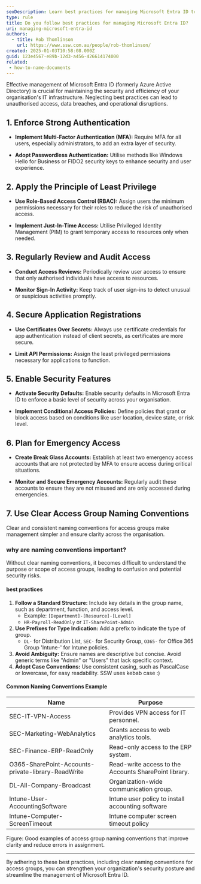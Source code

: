 ```yaml
---
seoDescription: Learn best practices for managing Microsoft Entra ID to enhance security and efficiency in your organization.
type: rule
title: Do you follow best practices for managing Microsoft Entra ID?
uri: managing-microsoft-entra-id
authors:
  - title: Rob Thomlinson
    url: https://www.ssw.com.au/people/rob-thomlinson/
created: 2025-01-03T10:58:08.000Z
guid: 123e4567-e89b-12d3-a456-426614174000
related:
 - how-to-name-documents
---
```


Effective management of Microsoft Entra ID (formerly Azure Active Directory) is crucial for maintaining the security and efficiency of your organisation's IT infrastructure. Neglecting best practices can lead to unauthorised access, data breaches, and operational disruptions. <!--endintro-->

## 1. Enforce Strong Authentication

* **Implement Multi-Factor Authentication (MFA):** Require MFA for all users, especially administrators, to add an extra layer of security.

* **Adopt Passwordless Authentication:** Utilise methods like Windows Hello for Business or FIDO2 security keys to enhance security and user experience.

## 2. Apply the Principle of Least Privilege

* **Use Role-Based Access Control (RBAC):** Assign users the minimum permissions necessary for their roles to reduce the risk of unauthorised access.

* **Implement Just-In-Time Access:** Utilise Privileged Identity Management (PIM) to grant temporary access to resources only when needed.

## 3. Regularly Review and Audit Access

* **Conduct Access Reviews:** Periodically review user access to ensure that only authorised individuals have access to resources.

* **Monitor Sign-In Activity:** Keep track of user sign-ins to detect unusual or suspicious activities promptly.

## 4. Secure Application Registrations

* **Use Certificates Over Secrets:** Always use certificate credentials for app authentication instead of client secrets, as certificates are more secure.

* **Limit API Permissions:** Assign the least privileged permissions necessary for applications to function.

## 5. Enable Security Features

* **Activate Security Defaults:** Enable security defaults in Microsoft Entra ID to enforce a basic level of security across your organisation.

* **Implement Conditional Access Policies:** Define policies that grant or block access based on conditions like user location, device state, or risk level.

## 6. Plan for Emergency Access

* **Create Break Glass Accounts:** Establish at least two emergency access accounts that are not protected by MFA to ensure access during critical situations.

* **Monitor and Secure Emergency Accounts:** Regularly audit these accounts to ensure they are not misused and are only accessed during emergencies.

## 7. Use Clear Access Group Naming Conventions

Clear and consistent naming conventions for access groups make management simpler and ensure clarity across the organisation.

### **why are naming conventions important?**

Without clear naming conventions, it becomes difficult to understand the purpose or scope of access groups, leading to confusion and potential security risks.

#### **best practices**

1. **Follow a Standard Structure:** Include key details in the group name, such as department, function, and access level.
   * Example: `[Department]-[Resource]-[Level]`
   * `HR-Payroll-ReadOnly` or `IT-SharePoint-Admin`
2. **Use Prefixes for Type Indication:** Add a prefix to indicate the type of group.
   - `DL-` for Distribution List, `SEC-` for Security Group, `O365-` for Office 365 Group 'Intune-' for Intune policies.
3. **Avoid Ambiguity:** Ensure names are descriptive but concise. Avoid generic terms like "Admin" or "Users" that lack specific context.
4. **Adopt Case Conventions:** Use consistent casing, such as PascalCase or lowercase, for easy readability. SSW uses kebab case :)

#### **Common Naming Conventions Example**

| **Name**                | **Purpose**                               |
|--------------------------|-------------------------------------------|
| SEC-IT-VPN-Access           | Provides VPN access for IT personnel.    |
| SEC-Marketing-WebAnalytics  | Grants access to web analytics tools.    |
| SEC-Finance-ERP-ReadOnly    | Read-only access to the ERP system.       |
| O365-SharePoint-Accounts-private-library-ReadWrite    | Read-write access to the Accounts SharePoint library.       |
| DL-All-Company-Broadcast   | Organization-wide communication group.   |
| Intune-User-AccountingSoftware | Intune user policy to install accounting software |
| Intune-Computer-ScreenTimeout | Intune computer screen timeout policy |

Figure: Good examples of access group naming conventions that improve clarity and reduce errors in assignment.

---

By adhering to these best practices, including clear naming conventions for access groups, you can strengthen your organization's security posture and streamline the management of Microsoft Entra ID.
